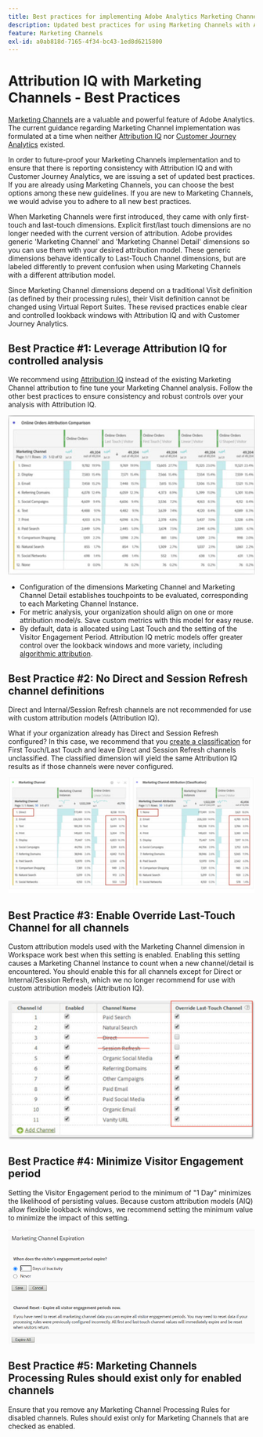 ```yaml
---
title: Best practices for implementing Adobe Analytics Marketing Channels
description: Updated best practices for using Marketing Channels with Attribution IQ and Customer Journey Analytics
feature: Marketing Channels
exl-id: a0ab818d-7165-4f34-bc43-1ed8d6215800
---
```

# Attribution IQ with Marketing Channels - Best Practices

[Marketing Channels](/help/components/c-marketing-channels/c-getting-started-mchannel.md) are a valuable and powerful feature of Adobe Analytics. The current guidance regarding Marketing Channel implementation was formulated at a time when neither [Attribution IQ](https://experienceleague.adobe.com/docs/analytics/analyze/analysis-workspace/attribution/overview.html#analysis-workspace)  nor [Customer Journey Analytics](https://experienceleague.adobe.com/docs/analytics-platform/using/cja-usecases/marketing-channels.html#cja-usecases) existed.

In order to future-proof your Marketing Channels implementation and to ensure that there is reporting consistency with Attribution IQ and with Customer Journey Analytics, we are issuing a set of updated best practices. If you are already using Marketing Channels, you can choose the best options among these new guidelines. If you are new to Marketing Channels, we would advise you to adhere to all new best practices.

When Marketing Channels were first introduced, they came with only first-touch and last-touch dimensions. Explicit first/last touch dimensions are no longer needed with the current version of attribution. Adobe provides generic 'Marketing Channel' and 'Marketing Channel Detail' dimensions so you can use them with your desired attribution model. These generic dimensions behave identically to Last-Touch Channel dimensions, but are labeled differently to prevent confusion when using Marketing Channels with a different attribution model.

Since Marketing Channel dimensions depend on a traditional Visit definition (as defined by their processing rules), their Visit definition cannot be changed using Virtual Report Suites. These revised practices enable clear and controlled lookback windows with Attribution IQ and with Customer Journey Analytics.

## Best Practice #1: Leverage Attribution IQ for controlled analysis

We recommend using [Attribution IQ](https://experienceleague.adobe.com/docs/analytics/analyze/analysis-workspace/attribution/overview.html#analysis-workspace) instead of the existing Marketing Channel attribution to fine tune your Marketing Channel analysis. Follow the other best practices to ensure consistency and robust controls over your analysis with Attribution IQ.

![](assets/attribution.png)

* Configuration of the dimensions Marketing Channel and Marketing Channel Detail establishes touchpoints to be evaluated, corresponding to each Marketing Channel Instance.
* For metric analysis, your organization should align on one or more attribution model/s. Save custom metrics with this model for easy reuse.
* By default, data is allocated using Last Touch and the setting of the Visitor Engagement Period. Attribution IQ metric models offer greater control over the lookback windows and more variety, including [algorithmic attribution](https://experienceleague.adobe.com/docs/analytics/analyze/analysis-workspace/attribution/algorithmic.html#analysis-workspace).

## Best Practice #2: No Direct and Session Refresh channel definitions

Direct and Internal/Session Refresh channels are not recommended for use with custom attribution models (Attribution IQ).

What if your organization already has Direct and Session Refresh configured? In this case, we recommend that you [create a classification](/help/admin/admin/c-manage-report-suites/c-edit-report-suites/marketing-channels/classifications-mchannel.md) for First Touch/Last Touch and leave Direct and Session Refresh channels unclassified. The classified dimension will yield the same Attribution IQ results as if those channels were never configured.

![](assets/direct-session-refresh.png)

## Best Practice #3: Enable Override Last-Touch Channel for all channels

Custom attribution models used with the Marketing Channel dimension in Workspace work best when this setting is enabled. Enabling this setting causes a Marketing Channel Instance to count when a new channel/detail is encountered. You should enable this for all channels except for Direct or Internal/Session Refresh, which we no longer recommend for use with custom attribution models (Attribution IQ).

![](assets/override.png)

## Best Practice #4: Minimize Visitor Engagement period

Setting the Visitor Engagement period to the minimum of "1 Day" minimizes the likelihood of persisting values. Because custom attribution models (AIQ) allow flexible lookback windows, we recommend setting the minimum value to minimize the impact of this setting.

![](assets/expiration.png)

## Best Practice #5: Marketing Channels Processing Rules should exist only for enabled channels

Ensure that you remove any Marketing Channel Processing Rules for disabled channels. Rules should exist only for Marketing Channels that are checked as enabled.
